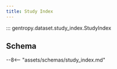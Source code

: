 ```yaml
---
title: Study Index
---
```


::: gentropy.dataset.study_index.StudyIndex

## Schema

--8<-- "assets/schemas/study_index.md"
